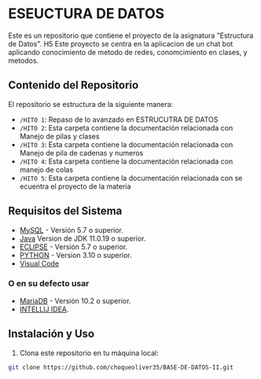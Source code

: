 # ESEUCTURA DE DATOS

Este es un repositorio que contiene el proyecto de la asignatura "Estructura de Datos". H5 Este proyecto se centra en la aplicacion de un chat bot aplicando conocimiento de metodo de redes, conomcimiento en clases, y metodos. 

## Contenido del Repositorio

El repositorio se estructura de la siguiente manera:

- `/HITO 1`: Repaso de lo avanzado en ESTRUCUTRA DE DATOS
- `/HITO 2`: Esta carpeta contiene la documentación relacionada con Manejo de pilas y clases
- `/HITO 3`: Esta carpeta contiene la documentación relacionada con Manejo de pila de cadenas y numeros
- `/HITO 4`: Esta carpeta contiene la documentación relacionada con manejo de colas
- `/HITO 5`: Esta carpeta contiene la documentación relacionada con se ecuentra el proyecto de la materia



## Requisitos del Sistema

- [MySQL](https://www.mysql.com) - Versión 5.7 o superior.
- [Java](https://www.oracle.com/java/technologies/downloads/#java11) Version de JDK 11.0.19 o superior.
- [ECLIPSE](https://www.eclipse.org/) - Versión 5.7 o superior.
- [PYTHON](https://www.python.org/) - Version 3.10 o superior.
- [Visual Code](https://code.visualstudio.com/) 


### O en su defecto usar
- [MariaDB](https://mariadb.org) - Versión 10.2 o superior.
- [INTELLIJ IDEA](https://www.jetbrains.com/idea/).

## Instalación y Uso

1. Clona este repositorio en tu máquina local:

```bash
git clone https://github.com/choqueoliver35/BASE-DE-DATOS-II.git
